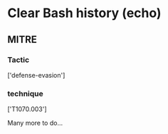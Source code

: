 # Clear Bash history (echo)

## MITRE

### Tactic
['defense-evasion']

### technique
['T1070.003']

Many more to do...
